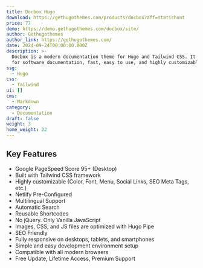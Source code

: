 ```yaml
---
title: Docbox Hugo
download: https://gethugothemes.com/products/docbox?aff=statichunt
price: 77
demo: https://demo.gethugothemes.com/docbox/site/
author: Gethugothemes
author_link: https://gethugothemes.com/
date: 2024-09-24T00:00:00.000Z
description: >-
  Docbox is a modern documentation theme for Hugo and Tailwind CSS. It's perfect
  for software documentation, fast, easy to use, and highly customizable.
ssg:
  - Hugo
css:
  - Tailwind
ui: []
cms:
  - Markdown
category:
  - Documentation
draft: false
weight: 3
home_weight: 22
---
```


## Key Features

- Google PageSpeed Score 95+ (Desktop)
- Built with Tailwind CSS framework
- Highly customizable (Color, Font, Menu, Social Links, SEO Meta Tags, etc.)
- Netlify Pre-Configured
- Multilingual Support
- Automatic Search
- Reusable Shortcodes
- No jQuery. Only Vanilla JavaScript
- Images, CSS, and JS files are optimized with Hugo Pipe
- SEO Friendly
- Fully responsive on desktops, tablets, and smartphones
- Simple and easy development environment setup
- Compatible with all modern browsers
- Free Update, Lifetime Access, Premium Support

